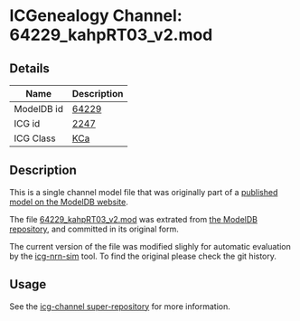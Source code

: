# ICGenealogy Channel: 64229\_kahpRT03\_v2.mod

## Details

Name | Description
---- | -----------
ModelDB id | [64229](http://senselab.med.yale.edu/ModelDB/ShowModel.cshtml?model=64229)
ICG id | [2247](http://icg.neurotheory.ox.ac.uk/channels/5/2247)
ICG Class | [KCa](http://icg.neurotheory.ox.ac.uk/channels/5)

## Description

This is a single channel model file that was originally part of a [published model on the ModelDB website](http://senselab.med.yale.edu/ModelDB/ShowModel.cshtml?model=64229).


The file [64229\_kahpRT03\_v2.mod](64229_kahpRT03_v2.mod) was extrated from [the ModelDB repository](http://senselab.med.yale.edu/ModelDB/ShowModel.cshtml?model=64229), and committed in its original form.

The current version of the file was modified slighly for automatic evaluation by the [icg-nrn-sim](https://github.com/icgenealogy/icg-nrn-sim) tool. To find the original please check the git history.


## Usage

See the [icg-channel super-repository](https://github.com/icgenealogy/icg-channels) for more information.